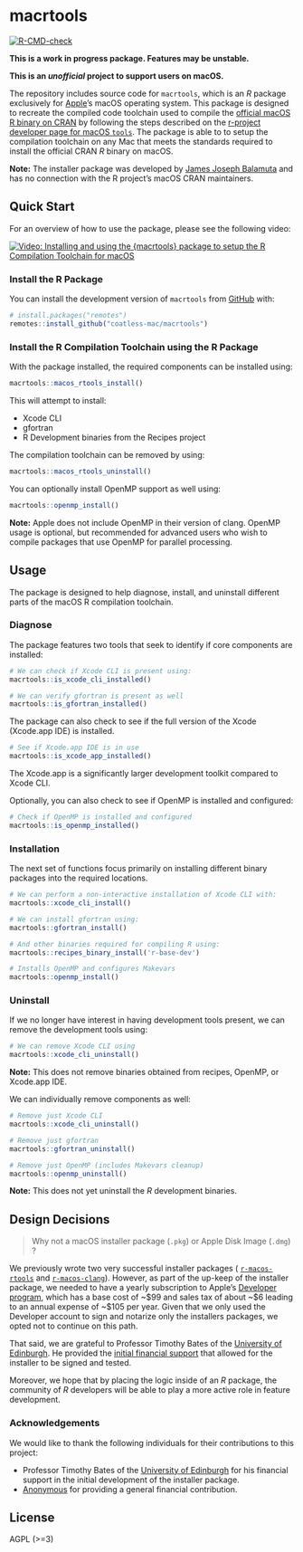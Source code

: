 
<!-- README.md is generated from README.Rmd. Please edit that file -->

# macrtools

<!-- badges: start -->

[![R-CMD-check](https://github.com/coatless-mac/macrtools/actions/workflows/R-CMD-check.yaml/badge.svg)](https://github.com/rmacoslib/macrtools/actions/workflows/R-CMD-check.yaml)
<!-- badges: end -->

**This is a work in progress package. Features may be unstable.**

**This is an *unofficial* project to support users on macOS.**

The repository includes source code for `macrtools`, which is an *R*
package exclusively for [Apple](https://www.apple.com/)’s macOS
operating system. This package is designed to recreate the compiled code
toolchain used to compile the [official macOS R binary on
CRAN](https://cran.r-project.org/bin/macosx/) by following the steps
described on the [r-project developer page for macOS
`tools`](https://mac.r-project.org/tools/). The package is able to to
setup the compilation toolchain on any Mac that meets the standards
required to install the official CRAN *R* binary on macOS.

**Note:** The installer package was developed by [James Joseph
Balamuta](https://thecoatlessprofessor.com/) and has no connection with
the R project’s macOS CRAN maintainers.

## Quick Start

For an overview of how to use the package, please see the following
video:

[![Video: Installing and using the `{macrtools}` package to setup the R
Compilation Toolchain for
macOS](http://img.youtube.com/vi/_fckF0fefXQ/0.jpg)](https://www.youtube.com/watch?v=_fckF0fefXQ)

### Install the R Package

You can install the development version of `macrtools` from
[GitHub](https://github.com/) with:

``` r
# install.packages("remotes")
remotes::install_github("coatless-mac/macrtools")
```

### Install the R Compilation Toolchain using the R Package

With the package installed, the required components can be installed
using:

``` r
macrtools::macos_rtools_install()
```

This will attempt to install:

- Xcode CLI
- gfortran
- R Development binaries from the Recipes project

The compilation toolchain can be removed by using:

``` r
macrtools::macos_rtools_uninstall()
```

You can optionally install OpenMP support as well using:

``` r
macrtools::openmp_install()
```

**Note:** Apple does not include OpenMP in their version of clang.
OpenMP usage is optional, but recommended for advanced users who wish to
compile packages that use OpenMP for parallel processing.

## Usage

The package is designed to help diagnose, install, and uninstall
different parts of the macOS R compilation toolchain.

### Diagnose

The package features two tools that seek to identify if core components
are installed:

``` r
# We can check if Xcode CLI is present using:
macrtools::is_xcode_cli_installed()

# We can verify gfortran is present as well
macrtools::is_gfortran_installed()
```

The package can also check to see if the full version of the Xcode
(Xcode.app IDE) is installed.

``` r
# See if Xcode.app IDE is in use
macrtools::is_xcode_app_installed()
```

The Xcode.app is a significantly larger development toolkit compared to
Xcode CLI.

Optionally, you can also check to see if OpenMP is installed and
configured:

``` r
# Check if OpenMP is installed and configured
macrtools::is_openmp_installed()
```

### Installation

The next set of functions focus primarily on installing different binary
packages into the required locations.

``` r
# We can perform a non-interactive installation of Xcode CLI with:
macrtools::xcode_cli_install() 

# We can install gfortran using:
macrtools::gfortran_install()

# And other binaries required for compiling R using:
macrtools::recipes_binary_install('r-base-dev')

# Installs OpenMP and configures Makevars
macrtools::openmp_install()
```

### Uninstall

If we no longer have interest in having development tools present, we
can remove the development tools using:

``` r
# We can remove Xcode CLI using
macrtools::xcode_cli_uninstall()
```

**Note:** This does not remove binaries obtained from recipes, OpenMP,
or Xcode.app IDE.

We can individually remove components as well:

``` r
# Remove just Xcode CLI
macrtools::xcode_cli_uninstall()

# Remove just gfortran
macrtools::gfortran_uninstall()

# Remove just OpenMP (includes Makevars cleanup)
macrtools::openmp_uninstall()
```

**Note:** This does not yet uninstall the *R* development binaries.

## Design Decisions

> Why not a macOS installer package (`.pkg`) or Apple Disk Image
> (`.dmg`) ?

We previously wrote two very successful installer packages (
[`r-macos-rtools`](https://github.com/coatless-mac/r-macos-rtools) and
[`r-macos-clang`](https://github.com/coatless-mac/r-macos-clang)).
However, as part of the up-keep of the installer package, we needed to
have a yearly subscription to Apple’s [Developer
program](https://developer.apple.com/), which has a base cost of ~\$99
and sales tax of about ~\$6 leading to an annual expense of ~\$105 per
year. Given that we only used the Developer account to sign and notarize
only the installers packages, we opted not to continue on this path.

That said, we are grateful to Professor Timothy Bates of the [University
of Edinburgh](http://www.ed.ac.uk/). He provided the [initial financial
support](https://github.com/coatless-mac/r-macos-clang/issues/5) that
allowed for the installer to be signed and tested.

Moreover, we hope that by placing the logic inside of an *R* package,
the community of *R* developers will be able to play a more active role
in feature development.

### Acknowledgements

We would like to thank the following individuals for their contributions
to this project:

- Professor Timothy Bates of the [University of
  Edinburgh](http://www.ed.ac.uk/) for his financial support in the
  initial development of the installer package.
- [Anonymous](https://buymeacoffee.com/coatless/t/3983674) for providing
  a general financial contribution.

## License

AGPL (\>=3)
